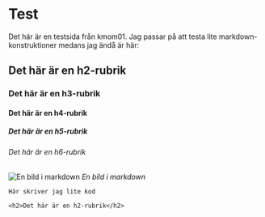 ---
---

Test
=========================

Det här är en testsida från kmom01. Jag passar på att testa lite markdown-konstruktioner medans jag ändå är här:

## Det här är en h2-rubrik
### Det här är en h3-rubrik
#### Det här är en h4-rubrik
##### Det här är en h5-rubrik
###### Det här är en h6-rubrik


![En bild i markdown](https://upload.wikimedia.org/wikipedia/commons/6/64/Public_Domain_Dog_Drawing.jpg "Dog drawing")
*En bild i markdown*


~~~~
Här skriver jag lite kod

<h2>Det här är en h2-rubrik</h2>
~~~~
